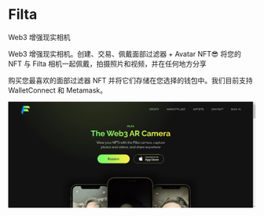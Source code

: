 # Filta

Web3 增强现实相机

Web3 增强现实相机。创建、交易、佩戴面部过滤器 + Avatar NFT😎
将您的 NFT 与 Filta 相机一起佩戴，拍摄照片和视频，并在任何地方分享

购买您最喜欢的面部过滤器 NFT 并将它们存储在您选择的钱包中。我们目前支持 WalletConnect 和 Metamask。

![NFT](313213123.PNG)
